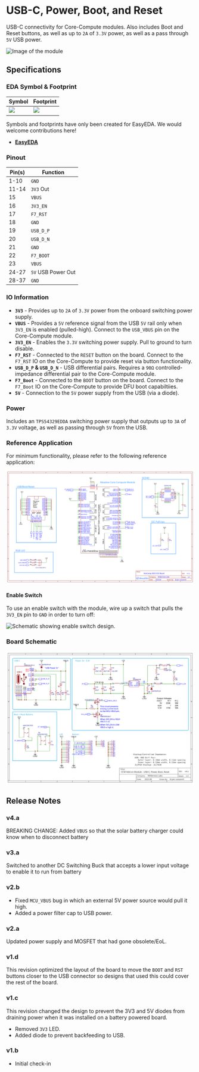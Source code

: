 # USB-C, Power, Boot, and Reset

USB-C connectivity for Core-Compute modules. Also includes Boot and Reset buttons, as well as up to `2A` of `3.3V` power, as well as a pass through `5V` USB power.

![Image of the module](Addon_Module_-_USB-C_Power_Reset_Boot.jpg)

## Specifications

### EDA Symbol & Footprint

| Symbol | Footprint |
|--------|-----------|
| ![](Symbol.png) | ![](Footprint.png) |

Symbols and footprints have only been created for EasyEDA. We would welcome contributions here!
* **[EasyEDA](https://easyeda.com/component/bb77b894934d4be2804be0e1350d01af)**

### Pinout

| Pin(s) | Function |
|--------|----------|
| 1-10   | `GND`    |
| 11-14  | `3V3` Out |
| 15 | `VBUS` |
| 16 | `3V3_EN` |
| 17 | `F7_RST` |
| 18 | `GND` |
| 19 | `USB_D_P` |
| 20 | `USB_D_N` |
| 21 | `GND` |
| 22 | `F7_BOOT` |
| 23 | `VBUS`  |
| 24-27 | `5V` USB Power Out |
| 28-37 | `GND` |

### IO Information

* **`3V3`** - Provides up to `2A` of `3.3V` power from the onboard switching power supply.
* **`VBUS`** - Provides a `5V` reference signal from the USB `5V` rail only when `3V3_EN` is enabled (pulled-high). Connect to the `USB_VBUS` pin on the Core-Compute module.
* **`3V3_EN`** - Enables the `3.3V` switching power supply. Pull to ground to turn disable.
* **`F7_RST`** - Connected to the `RESET` button on the board. Connect to the `F7_RST` IO on the Core-Compute to provide reset via button functionality.
* **`USB_D_P` & `USB_D_N`** - USB differential pairs. Requires a `90Ω` controlled-impedance differential pair to the Core-Compute module.
* **`F7_Boot`** - Connected to the `BOOT` button on the board. Connect to the `F7_Boot` IO on the Core-Compute to provide DFU boot capabiltiies.
* **`5V`** - Connection to the `5V` power supply from the USB (via a diode).

### Power

Includes an `TPS54329EDDA` switching power supply that outputs up to `3A` of `3.3V` voltage, as well as passing through `5V` from the USB.

### Reference Application

For minimum functionality, please refer to the following reference application:

![Simple Reference Application](Reference_Application_Simple.svg)

#### Enable Switch

To use an enable switch with the module, wire up a switch that pulls the `3V3_EN` pin to `GND` in order to turn off:

![Schematic showing enable switch design.](Enable_Switch.png)

### Board Schematic

![Schematic of Board](v4.a/Schematic_v4.a.svg)

## Release Notes

### v4.a

BREAKING CHANGE: Added `VBUS` so that the solar battery charger could know when to disconnect battery

### v3.a

Switched to another DC Switching Buck that accepts a lower input voltage to enable it to run from battery

### v2.b

* Fixed `MCU_VBUS` bug in which an external 5V power source would pull it high.
* Added a power filter cap to USB power.

### v2.a

Updated power supply and MOSFET that had gone obsolete/EoL. 

### v1.d

This revision optimized the layout of the board to move the `BOOT` and `RST` buttons closer to the USB connector so designs that used this could cover the rest of the board. 

### v1.c

This revision changed the design to prevent the 3V3 and 5V diodes from draining power when it was installed on a battery powered board.

* Removed `3V3` LED.
* Added diode to prevent backfeeding to USB.

### v1.b

* Initial check-in
